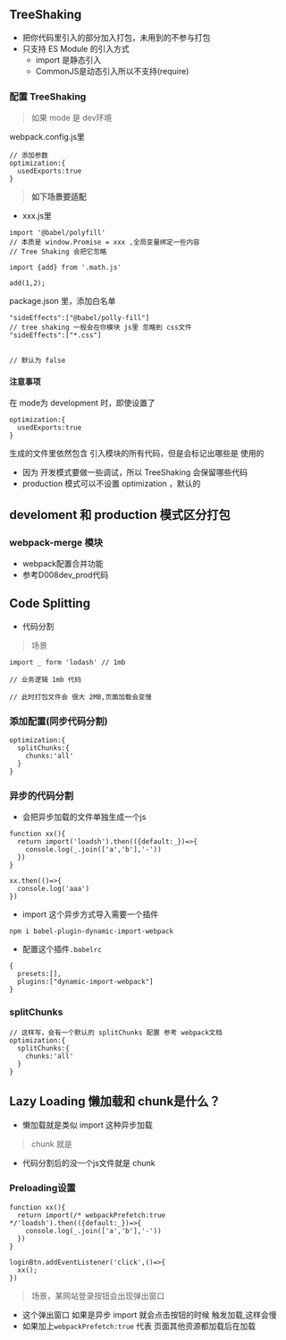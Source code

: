 ## TreeShaking

- 把你代码里引入的部分加入打包，未用到的不参与打包
- 只支持 ES Module 的引入方式
  - import 是静态引入
  - CommonJS是动态引入所以不支持(require)

### 配置 TreeShaking

> 如果 mode 是 dev环境

webpack.config.js里

```
// 添加参数
optimization:{
  usedExports:true
}
```


> **如下场景要适配**

- xxx.js里

```
import '@babel/polyfill'
// 本质是 window.Promise = xxx ,全局变量绑定一些内容
// Tree Shaking 会把它忽略

import {add} from '.math.js'

add(1,2);
```

package.json 里，添加白名单

```
"sideEffects":["@babel/polly-fill"]
// tree shaking 一般会在你模块 js里 忽略到 css文件
"sideEffects":["*.css"]


// 默认为 false
```

#### 注意事项

在 mode为 development 时，即使设置了

```
optimization:{
  usedExports:true
}
```

生成的文件里依然包含 引入模块的所有代码，但是会标记出哪些是 使用的

- 因为 开发模式要做一些调试，所以 TreeShaking 会保留哪些代码
- production 模式可以不设置 optimization ，默认的

## develoment 和 production 模式区分打包

### webpack-merge 模块

- webpack配置合并功能
- 参考D008dev_prod代码

## Code Splitting

- 代码分割

> 场景

```
import _ form 'lodash' // 1mb

// 业务逻辑 1mb 代码

// 此时打包文件会 很大 2MB,页面加载会变慢
```

### 添加配置(同步代码分割)

```
optimization:{
  splitChunks:{
    chunks:'all'
  }
}
```

### 异步的代码分割

- 会把异步加载的文件单独生成一个js

```
function xx(){
  return import('loadsh').then(({default:_})=>{
    console.log(_.join(['a','b'],'-'))
  })
}

xx.then(()=>{
  console.log('aaa')
})
```

- import 这个异步方式导入需要一个插件

```
npm i babel-plugin-dynamic-import-webpack
```

- 配置这个插件`.babelrc`

```
{
  presets:[],
  plugins:["dynamic-import-webpack"]
}
```

### splitChunks

```
// 这样写，会有一个默认的 splitChunks 配置 参考 webpack文档
optimization:{
  splitChunks:{
    chunks:'all'
  }
}
```

## Lazy Loading 懒加载和 chunk是什么？

- 懒加载就是类似 import 这种异步加载

> chunk 就是

- 代码分割后的没一个js文件就是 chunk

### Preloading设置

```
function xx(){
  return import(/* webpackPrefetch:true */'loadsh').then(({default:_})=>{
    console.log(_.join(['a','b'],'-'))
  })
}

loginBtn.addEventListener('click',()=>{
  xx();
})
```

> 场景，某网站登录按钮会出现弹出窗口

- 这个弹出窗口 如果是异步 import 就会点击按钮的时候 触发加载,这样会慢
- 如果加上`webpackPrefetch:true` 代表 页面其他资源都加载后在加载




